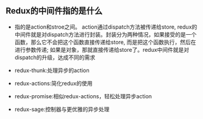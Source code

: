 ## Redux的中间件指的是什么

+ 指的是action和stroe之间。 action通过dispatch方法被传递给store, redux的中间件就是对dispatch方法进行封装。封装分为两种情况，如果接受的是一个函数，那么它不会把这个函数直接传递给store, 而是把这个函数执行，然后在进行参数传递; 如果是对象，那就直接传递给store了。redux中间件就是对dispatch的升级，达成不同的需求

+ redux-thunk:处理异步的action
+ redux-actions:简化redux的使用
+ redux-promise:相似redux-actions，轻松处理异步action
+ redux-sage:控制器与更优雅的异步处理
